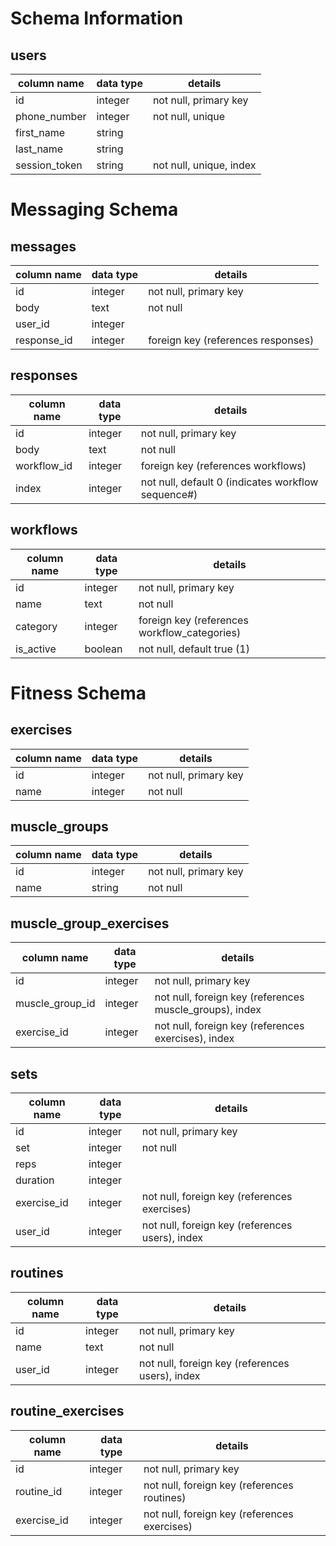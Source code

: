 # Schema Information

## users
column name        | data type | details
-------------------|-----------|-----------------------
id                 | integer   | not null, primary key
phone_number       | integer    | not null, unique
first_name              | string    |
last_name              | string    |
session_token      | string    | not null, unique, index

# Messaging Schema

## messages
column name        | data type | details
-------------------|-----------|-----------------------
id                 | integer   | not null, primary key
body               | text    | not null
user_id            | integer    |
response_id        | integer    | foreign key (references responses)

## responses
column name        | data type | details
-------------------|-----------|-----------------------
id                 | integer   | not null, primary key
body               | text      | not null
workflow_id        | integer   | foreign key (references workflows)
index              | integer   | not null, default 0 (indicates workflow sequence#)


## workflows
column name        | data type | details
-------------------|-----------|-----------------------
id                 | integer   | not null, primary key
name               | text      | not null
category           | integer   | foreign key (references workflow_categories)
is_active          | boolean   | not null, default true (1)


# Fitness Schema

## exercises
column name | data type | details
------------|-----------|-----------------------
id          | integer   | not null, primary key
name        | integer   | not null

## muscle_groups
column name | data type | details
------------|-----------|-----------------------
id          | integer   | not null, primary key
name        | string    | not null

## muscle_group_exercises
column name | data type | details
------------|-----------|-----------------------
id          | integer   | not null, primary key
muscle_group_id    | integer   | not null, foreign key (references muscle_groups), index
exercise_id | integer   | not null, foreign key (references exercises), index

## sets
column name | data type | details
------------|-----------|-----------------------
id          | integer   | not null, primary key
set         | integer    | not null
reps        | integer    |
duration    | integer    |
exercise_id | integer    | not null, foreign key (references exercises)
user_id     | integer   | not null, foreign key (references users), index

## routines
column name | data type | details
------------|-----------|-----------------------
id          | integer   | not null, primary key
name        | text      | not null
user_id    | integer   | not null, foreign key (references users), index

## routine_exercises
column name | data type | details
------------|-----------|-----------------------
id          | integer   | not null, primary key
routine_id   | integer      | not null, foreign key (references routines)
exercise_id    | integer   | not null, foreign key (references exercises)
